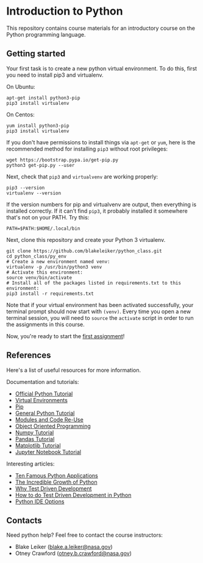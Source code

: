 
# Introduction to Python 

This repository contains course materials for an introductory course on the Python programming language. 

## Getting started

Your first task is to create a new python virtual environment. To do this, first you need to install pip3 and virtualenv.

On Ubuntu:

```shell
apt-get install python3-pip
pip3 install virtualenv
```

On Centos:

```shell
yum install python3-pip
pip3 install virtualenv
```

If you don't have permissions to install things via `apt-get` or `yum`, here is the recommended method for installing `pip3` without root privileges:

```shell
wget https://bootstrap.pypa.io/get-pip.py
python3 get-pip.py --user
```

Next, check that `pip3` and `virtualvenv` are working properly:

```shell
pip3 --version
virtualenv --version
```

If the version numbers for pip and virtualvenv are output, then everything is installed correctly. If it can't find `pip3`, it probably installed it somewhere that's not on your PATH. Try this:

```shell
PATH=$PATH:$HOME/.local/bin
```

Next, clone this repository and create your Python 3 virtualenv.

```shell
git clone https://github.com/blakeleiker/python_class.git
cd python_class/py_env
# Create a new environment named venv:
virtualenv -p /usr/bin/python3 venv
# Activate this environment:
source venv/bin/activate
# Install all of the packages listed in requirements.txt to this environment:
pip3 install -r requirements.txt
```

Note that if your virtual environment has been activated successfully, your terminal prompt should now start with `(venv)`. Every time you open a new terminal session, you will need to `source` the `activate` script in order to run the assignments in this course. 

Now, you're ready to start the [first assignment](modules/Assignment1)!

## References
Here's a list of useful resources for more information.

Documentation and tutorials:

- [Official Python Tutorial](https://docs.python.org/3/tutorial/)
- [Virtual Environments](https://virtualenv.pypa.io)
- [Pip](https://pypi.org/project/pip/)
- [General Python Tutorial](http://www.scipy-lectures.org/intro/language/python_language.html)
- [Modules and Code Re-Use](http://www.scipy-lectures.org/intro/language/reusing_code.html)
- [Object Oriented Programming](http://www.scipy-lectures.org/intro/language/oop.html)
- [Numpy Tutorial](https://numpy.org/doc/stable/)
- [Pandas Tutorial](https://pandas.pydata.org/docs/getting_started/index.html)
- [Matplotlib Tutorial](https://matplotlib.org/stable/tutorials/index.html)
- [Jupyter Notebook Tutorial](https://www.youtube.com/watch?v=dQw4w9WgXcQ)

Interesting articles:

- [Ten Famous Python Applications](http://www.hartmannsoftware.com/Blog/Articles_from_Software_Fans/Most-Famous-Software-Programs-Written-in-Python)
- [The Incredible Growth of Python](https://stackoverflow.blog/2017/09/06/incredible-growth-python/)
- [Why Test Driven Development](https://medium.com/@gondy/the-importance-of-test-driven-development-f80b0d02edd8)
- [How to do Test Driven Development in Python](https://code.tutsplus.com/tutorials/beginning-test-driven-development-in-python--net-30137)
- [Python IDE Options](http://www.it4nextgen.com/7-best-ides-for-python-programming-in-2018/)

## Contacts

Need python help? Feel free to contact the course instructors: 

- Blake Leiker (blake.a.leiker@nasa.gov)
- Otney Crawford (otney.b.crawford@nasa.gov)
